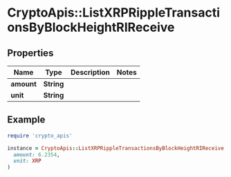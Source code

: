 # CryptoApis::ListXRPRippleTransactionsByBlockHeightRIReceive

## Properties

| Name | Type | Description | Notes |
| ---- | ---- | ----------- | ----- |
| **amount** | **String** |  |  |
| **unit** | **String** |  |  |

## Example

```ruby
require 'crypto_apis'

instance = CryptoApis::ListXRPRippleTransactionsByBlockHeightRIReceive.new(
  amount: 6.2354,
  unit: XRP
)
```

